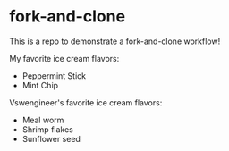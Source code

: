 # fork-and-clone

This is a repo to demonstrate a fork-and-clone workflow!


My favorite ice cream flavors:

- Peppermint Stick
- Mint Chip

Vswengineer's favorite ice cream flavors:

- Meal worm
- Shrimp flakes
- Sunflower seed